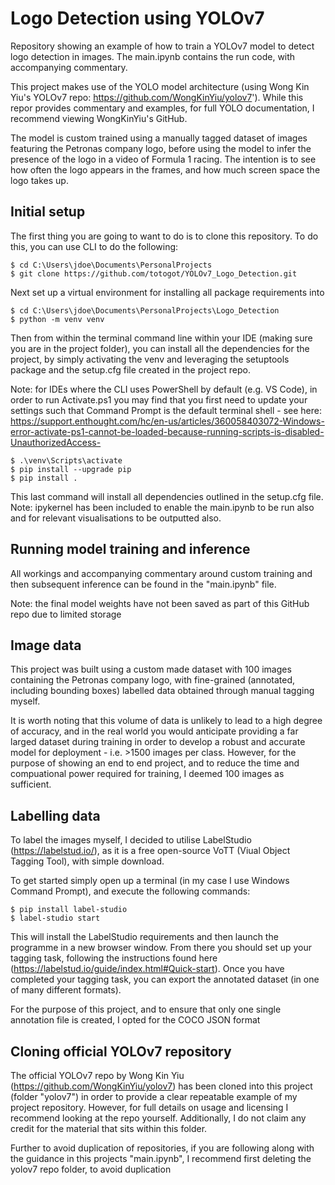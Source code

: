 # Logo Detection using YOLOv7

Repository showing an example of how to train a YOLOv7 model to detect logo detection in images. The main.ipynb contains the run code, with accompanying commentary.

This project makes use of the YOLO model architecture (using Wong Kin Yiu's YOLOv7 repo: https://github.com/WongKinYiu/yolov7'). While this repor provides commentary and examples, for full YOLO documentation, I recommend viewing WongKinYiu's GitHub.

The model is custom trained using a manually tagged dataset of images featuring the Petronas company logo, before using the model to infer the presence of the logo in a video of Formula 1 racing. The intention is to see how often the logo appears in the frames, and how much screen space the logo takes up.


## Initial setup
The first thing you are going to want to do is to clone this repository. To do this, you can use CLI to do the following:
```
$ cd C:\Users\jdoe\Documents\PersonalProjects
$ git clone https://github.com/totogot/YOLOv7_Logo_Detection.git
```

Next set up a virtual environment for installing all package requirements into
```
$ cd C:\Users\jdoe\Documents\PersonalProjects\Logo_Detection
$ python -m venv venv
```

Then from within the terminal command line within your IDE (making sure you are in the project folder), you can install all the dependencies for the project, by simply activating the venv and leveraging the setuptools package and the setup.cfg file created in the project repo. 

Note: for IDEs where the CLI uses PowerShell by default (e.g. VS Code), in order to run Activate.ps1 you may find that you first need to update your settings such that Command Prompt is the default terminal shell - see here: https://support.enthought.com/hc/en-us/articles/360058403072-Windows-error-activate-ps1-cannot-be-loaded-because-running-scripts-is-disabled-UnauthorizedAccess-

```
$ .\venv\Scripts\activate
$ pip install --upgrade pip
$ pip install .
```

This last command will install all dependencies outlined in the setup.cfg file. 
Note: ipykernel has been included to enable the main.ipynb to be run also and for relevant visualisations to be outputted also.


## Running model training and inference
All workings and accompanying commentary around custom training and then subsequent inference can be found in the "main.ipynb" file. 

Note: the final model weights have not been saved as part of this GitHub repo due to limited storage


## Image data 

This project was built using a custom made dataset with 100 images containing the Petronas company logo, with fine-grained (annotated, including bounding boxes) labelled data obtained through manual tagging myself. 

It is worth noting that this volume of data is unlikely to lead to a high degree of accuracy, and in the real world you would anticipate providing a far larged dataset during training in order to develop a robust and accurate model for deployment - i.e. >1500 images per class. However, for the purpose of showing an end to end project, and to reduce the time and compuational power required for training, I deemed 100 images as sufficient.


## Labelling data

To label the images myself, I decided to utilise LabelStudio (https://labelstud.io/), as it is a free open-source VoTT (Viual Object Tagging Tool), with simple download.

To get started simply open up a terminal (in my case I use Windows Command Prompt), and execute the following commands:
```
$ pip install label-studio
$ label-studio start
```

This will install the LabelStudio requirements and then launch the programme in a new browser window. From there you should set up your tagging task, following the instructions found here (https://labelstud.io/guide/index.html#Quick-start). Once you have completed your tagging task, you can export the annotated dataset (in one of many different formats). 

For the purpose of this project, and to ensure that only one single annotation file is created, I opted for the COCO JSON format


## Cloning official YOLOv7 repository
The official YOLOv7 repo by Wong Kin Yiu (https://github.com/WongKinYiu/yolov7) has been cloned into this project (folder "yolov7") in order to provide a clear repeatable example of my project repository. However, for full details on usage and licensing I recommend looking at the repo yourself. Additionally, I do not claim any credit for the material that sits within this folder.

Further to avoid duplication of repositories, if you are following along with the guidance in this projects "main.ipynb", I recommend first deleting the yolov7 repo folder, to avoid duplication